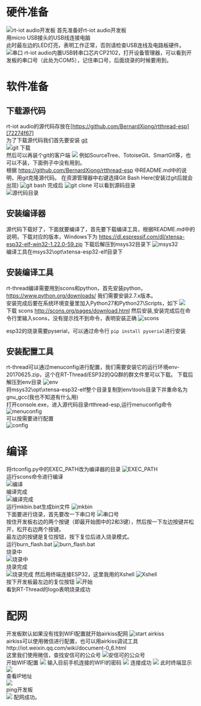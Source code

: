 # 硬件准备
  ![rt-iot audio开发板](assets/getting_started-f74c3c02.jpg)
  首先准备好rt-iot audio开发板  
  用micro USB接头的USB线连接电脑  
  此时最左边的LED灯亮，表明工作正常，否则请检查USB连线及电路板硬件。
  ![串口](assets/getting_started-646ac3a7.png)
  rt-iot audio内置USB转串口芯片CP2102，打开设备管理器，可以看到开发板的串口号（此处为COM5），记住串口号，后面烧录的时候要用到。
# 软件准备
## 下载源代码
rt-iot audio的源代码存放在[https://github.com/BernardXiong/rtthread-esp][72274f67]  
为了下载源代码我们首先要安装 [git][a9c9fba0]  
![git 下载](assets/getting_started-a4d0c4ad.png)  
然后可以再装个git的客户端
![](assets/getting_started-4025e372.png)
例如SourceTree、TotoiseGit、SmartGit等，也可以不装，下面例子中没有用到。  
根据 https://github.com/BernardXiong/rtthread-esp 中README.md中的说明，用git克隆源代码。
在资源管理器中右键选择Git Bash Here(安装过git后就会出现)
![git bash](assets/getting_started-c7198d79.png)
完成后
![git clone](assets/getting_started-7a6aa035.png)
可以看到源码目录  
![源代码目录](assets/getting_started-988a0b31.png)
## 安装编译器
源代码下载好了，下面就要编译了，首先要下载编译工具，根据README.md中的说明，下载对应的版本，Windows下为
https://dl.espressif.com/dl/xtensa-esp32-elf-win32-1.22.0-59.zip
下载后解压到msys32目录下
![msys32](assets/getting_started-3c6ba3c9.png)  
编译工具在msys32\opt\xtensa-esp32-elf目录下
## 安装编译工具
rt-thread编译需要用到scons和python，首先安装python，https://www.python.org/downloads/ 我们需要安装2.7.x版本。  
安装完成后要在系统环境变量里加入Python27和Python27\Scripts，如下
![](assets/getting_started-9d238132.png)  
下载 scons http://scons.org/pages/download.html 然后安装,安装完成后在命令行里输入scons，没有提示找不到命令，表明安装正确
![scons](assets/getting_started-5e5d989c.png)

esp32的烧录需要pyserial，可以通过命令行 `pip install pyserial`进行安装
## 安装配置工具
rt-thread可以通过menuconfig进行配置，我们需要安装它的运行环境env-20170625.zip，这个在RT-Thread/ESP32的QQ群的群文件里可以下载。
下载后解压到env目录
![env](assets/getting_started-6b28db9c.png)  
将msys32\opt\xtensa-esp32-elf整个目录复制到env\tools目录下并重命名为gnu_gcc(我也不知道有什么用)  
打开console.exe，进入源代码目录rtthread-esp,运行menuconfig命令
![menuconfig](assets/getting_started-41ecf8c9.png)  
可以按需要进行配置  
![config](assets/getting_started-3c24080d.png)
# 编译
将rtconfig.py中的EXEC_PATH改为编译器的目录
![EXEC_PATH](assets/getting_started-013c09e8.png)  
运行scons命令进行编译  
![编译](assets/getting_started-2569ce72.png)  
编译完成  
![编译完成](assets/getting_started-4252f7e8.png)  
运行mkbin.bat生成bin文件
![mkbin](assets/getting_started-a86f9565.png)  
下面要进行烧录，首先要改一下串口号
![串口号](assets/getting_started-bc9a4e77.png)  
按住开发板右边的两个按键（即最开始图中的2和3键），然后按一下左边按键并松开，松开右边两个按键。  
最左边的按键是复位按钮，按下复位后进入烧录模式。  
运行burn_flash.bat
![burn_flash.bat](assets/getting_started-82c71dc2.png)  
烧录中  
![烧录中](assets/getting_started-2e1f72b3.png)  
烧录完成  
![烧录完成](assets/getting_started-a702cf60.png)
然后用终端连接ESP32，这里我用的Xshell
![Xshell](assets/getting_started-38d9f433.png)  
按下开发板最左边的复位按钮
![开始](assets/getting_started-b86d7533.png)  
看到RT-Thread的logo表明烧录成功
# 配网

开发板默认如果没有找到WIFI配置就开始airkiss配网
![start airkiss](assets/getting_started-4a5b4d92.png)  
airkiss可以使用微信进行配置，也可以用airkiss调试工具http://iot.weixin.qq.com/wiki/document-0_6.html  
这里我们使用微信，查找安信可的公众号
![安信可的公众号](assets/getting_started-24bf6075.png)   
开始WIFI配置
![](assets/getting_started-a6c6995b.png)
输入目前手机连接的WIFI的密码
![](assets/getting_started-02b8c155.png)
连接成功
![](assets/getting_started-472c8030.png)
此时终端显示  
![](assets/getting_started-ea48b9e6.png)  
查看IP地址  
![](assets/getting_started-1c38c41a.png)  
ping开发板  
![](assets/getting_started-c49bf27c.png)
配网成功。


  [72274f67]: https://github.com/BernardXiong/rtthread-esp "rt-iot audio源代码"
  [a9c9fba0]: https://git-scm.com/downloads "git"
